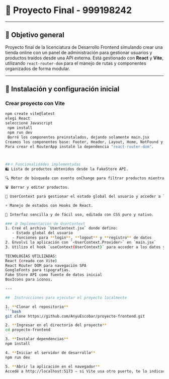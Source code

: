 
# 🎯 Proyecto Final - 999198242

---

## 📜 Objetivo general
Proyecto final de la licenciatura de Desarrollo Frontend simulando crear una tienda online con un panel de administración para gestionar usuarios y productos traídos desde una API externa. 
Está gestionado con **React** y **Vite**, utilizando `react-router-dom` para el manejo de rutas y componentes organizados de forma modular.

---

## 🚀 Instalación y configuración inicial

###  Crear proyecto con Vite
```bash
npm create vite@latest
elegi React
seleccioné Javascript
 npm install
 npm run dev
 Borré los componentes preinstalados, dejando solamente main.jsx
Creamos los componentes base: Footer, Header, Layout, Home, NotFound y RouterApp en clases.
Para crear el RouterApp instalé la dependencia "react-router-dom".



##⚛ Funcionalidades implementadas
🛍 Lista de productos obtenidos desde la FakeStore API.

🔍 Motor de búsqueda con evento onChange para filtrar productos mientras el usuario escribe.

🗑 Borrar y editar productos.

🧠 UserContext para gestionar el estado global del usuario y acceder a los datos desde cualquier componente.

⚡ Manejo de estados con Hooks de React.

🎨 Interfaz sencilla y de fácil uso, editada con CSS puro y nativo.

### ⚙️ Implementación de UserContext
1. Creé el archivo `UserContext.jsx` donde defino:
   - Estado global del usuario
   - Funciones para **login**, **logout** y **registro** de datos
2. Envolví la aplicación con `<UserContext.Provider>` en `main.jsx`
3. Utilizo el hook `useContext(UserContext)` para acceder a los datos y funciones desde cualquier componente.

TECNOLOGÍAS UTILIZADAS:
React (creado con Vite)
React Router DOM para navegación SPA
GoogleFonts para tipografías.
Fake Store API como fuente de datos inicial
BoxIcons para iconos.

---

##  Instrucciones para ejecutar el proyecto localmente

1. **Clonar el repositorio**
```bash
git clone https://github.com/AnyuEscobar/proyecto-frontend.git

2. **Ingresar en el directorio del proyecto**
cd proyecto-frontend

3. **Instalar dependencias**
npm install

4. **Iniciar el servidor de desarrollo**
npm run dev

5. **Abrir la aplicación en el navegador**
Accedé a http://localhost:5173 — si Vite usa otro puerto, te lo indicará en la terminal.

